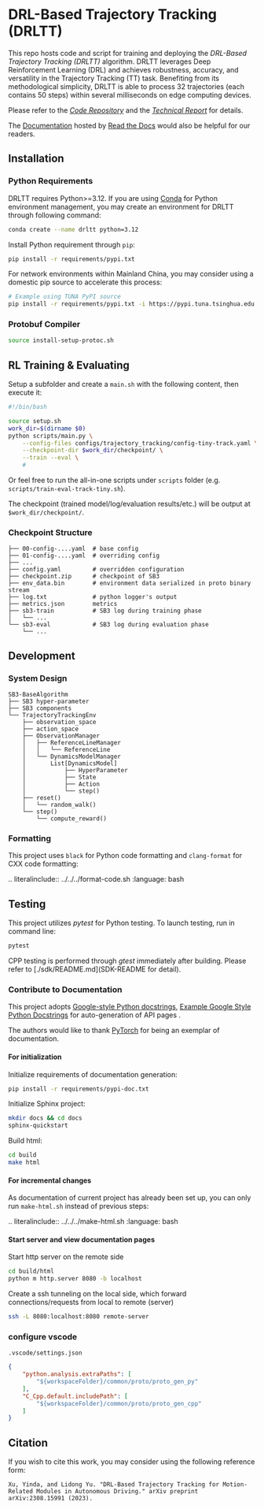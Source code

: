 # DRL-Based Trajectory Tracking (DRLTT)

This repo hosts code and script for training and deploying the *DRL-Based Trajectory Tracking (DRLTT)*  algorithm. DRLTT leverages Deep Reinforcement Learning (DRL) and achieves robustness, accuracy, and versatility in the Trajectory Tracking (TT) task. Benefiting from its methodological simplicity, DRLTT is able to process 32 trajectories (each contains 50 steps) within several milliseconds on edge computing devices.

Please refer to the [*Code Repository*](https://github.com/MARMOTatZJU/drl-based-trajectory-tracking/) and the [*Technical Report*](https://arxiv.org/abs/2308.15991) for details.

The [Documentation](https://drl-based-trajectory-tracking.readthedocs.io/) hosted by [Read the Docs](https://readthedocs.org/) would also be helpful for our readers.

## Installation


### Python Requirements

DRLTT requires Python>=3.12. If you are using [Conda](https://www.anaconda.com/) for Python environment management, you may create an environment for DRLTT through following command:

```bash
conda create --name drltt python=3.12
```

Install Python requirement through `pip`:

```bash
pip install -r requirements/pypi.txt
```

For network environments within Mainland China, you may consider using a domestic pip source to accelerate this process:

```bash
# Example using TUNA PyPI source
pip install -r requirements/pypi.txt -i https://pypi.tuna.tsinghua.edu.cn/simple
```

### Protobuf Compiler

```bash
source install-setup-protoc.sh
```

## RL Training & Evaluating

Setup a subfolder and create a `main.sh` with the following content, then execute it:

```bash
#!/bin/bash

source setup.sh
work_dir=$(dirname $0)
python scripts/main.py \
    --config-files configs/trajectory_tracking/config-tiny-track.yaml \
    --checkpoint-dir $work_dir/checkpoint/ \
    --train --eval \
    #
```

Or feel free to run the all-in-one scripts under `scripts` folder (e.g. `scripts/train-eval-track-tiny.sh`).

The checkpoint (trained model/log/evaluation results/etc.) will be output at `$work_dir/checkpoint/`.

### Checkpoint Structure

```text
├── 00-config-....yaml  # base config
├── 01-config-....yaml  # overriding config
├── ...
├── config.yaml         # overridden configuration
├── checkpoint.zip      # checkpoint of SB3
├── env_data.bin        # environment data serialized in proto binary stream
├── log.txt             # python logger's output
├── metrics.json        metrics
├── sb3-train           # SB3 log during training phase
│   └── ...
└── sb3-eval            # SB3 log during evaluation phase
    └── ...
```


## Development

### System Design

```text
SB3-BaseAlgorithm
├── SB3 hyper-parameter
├── SB3 components
└── TrajectoryTrackingEnv
    ├── observation_space
    ├── action_space
    ├── ObservationManager
    │   ├── ReferenceLineManager
    │   │   └── ReferenceLine
    │   └── DynamicsModelManager
    │       List[DynamicsModel]
    │           ├── HyperParameter
    │           ├── State
    │           ├── Action
    │           └── step()
    ├── reset()
    │   └── random_walk()
    └── step()
        └── compute_reward()
```

### Formatting

This project uses `black` for Python code formatting and `clang-format` for CXX code formatting:

.. literalinclude:: ../../../format-code.sh
  :language: bash

## Testing

This project utilizes *pytest* for Python testing. To launch testing, run in command line:

```bash
pytest
```

CPP testing is performed through *gtest* immediately after building. Please refer to [./sdk/README.md](SDK-README for detail).


### Contribute to Documentation

This project adopts [Google-style Python docstrings](https://google.github.io/styleguide/pyguide.html), [Example Google Style Python Docstrings](https://sphinxcontrib-napoleon.readthedocs.io/en/latest/example_google.html) for auto-generation of API pages .

The authors would like to thank [PyTorch](https://pytorch.org/docs/stable/index.html) for being an exemplar of documentation.

#### For initialization

Initialize requirements of documentation generation:

```bash
pip install -r requirements/pypi-doc.txt
```

Initialize Sphinx project:

```bash
mkdir docs && cd docs
sphinx-quickstart
```

Build html:

```bash
cd build
make html
```

#### For incremental changes

As documentation of current project has already been set up, you can only run `make-html.sh` instead of previous steps:

.. literalinclude:: ../../../make-html.sh
  :language: bash


#### Start server and view documentation pages

Start http server on the remote side

```bash
cd build/html
python m http.server 8080 -b localhost
```

Create a ssh tunneling on the local side, which forward connections/requests from local to remote (server)

```bash
ssh -L 8080:localhost:8080 remote-server
```



### configure vscode

`.vscode/settings.json`

```json
{
    "python.analysis.extraPaths": [
        "${workspaceFolder}/common/proto/proto_gen_py"
    ],
    "C_Cpp.default.includePath": [
        "${workspaceFolder}/common/proto/proto_gen_cpp"
    ]
}

```

## Citation

If you wish to cite this work, you may consider using the following reference form:

```
Xu, Yinda, and Lidong Yu. "DRL-Based Trajectory Tracking for Motion-Related Modules in Autonomous Driving." arXiv preprint arXiv:2308.15991 (2023).
```
